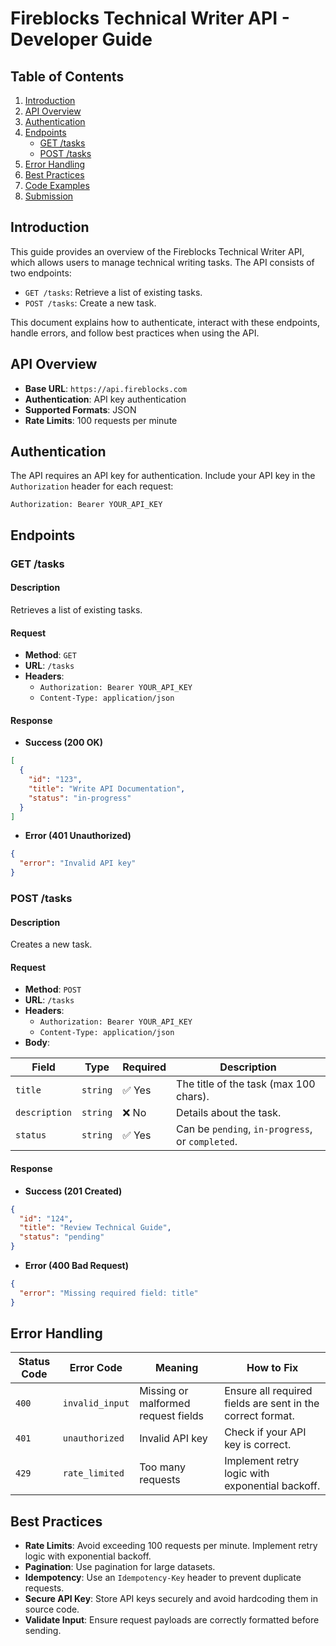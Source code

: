 # Fireblocks Technical Writer API - Developer Guide

## Table of Contents
1. [Introduction](#introduction)
2. [API Overview](#api-overview)
3. [Authentication](#authentication)
4. [Endpoints](#endpoints)
   - [GET /tasks](#get-tasks)
   - [POST /tasks](#post-tasks)
5. [Error Handling](#error-handling)
6. [Best Practices](#best-practices)
7. [Code Examples](#code-examples)
8. [Submission](#submission)

## Introduction
This guide provides an overview of the Fireblocks Technical Writer API, which allows users to manage technical writing tasks. The API consists of two endpoints: 
- `GET /tasks`: Retrieve a list of existing tasks.
- `POST /tasks`: Create a new task.

This document explains how to authenticate, interact with these endpoints, handle errors, and follow best practices when using the API.

## API Overview
- **Base URL**: `https://api.fireblocks.com`
- **Authentication**: API key authentication
- **Supported Formats**: JSON
- **Rate Limits**: 100 requests per minute

## Authentication
The API requires an API key for authentication. Include your API key in the `Authorization` header for each request:
```http
Authorization: Bearer YOUR_API_KEY
```

## Endpoints
### GET /tasks
#### Description
Retrieves a list of existing tasks.

#### Request
- **Method**: `GET`
- **URL**: `/tasks`
- **Headers**:
  - `Authorization: Bearer YOUR_API_KEY`
  - `Content-Type: application/json`

#### Response
- **Success (200 OK)**
```json
[
  {
    "id": "123",
    "title": "Write API Documentation",
    "status": "in-progress"
  }
]
```
- **Error (401 Unauthorized)**
```json
{
  "error": "Invalid API key"
}
```

### POST /tasks
#### Description
Creates a new task.

#### Request
- **Method**: `POST`
- **URL**: `/tasks`
- **Headers**:
  - `Authorization: Bearer YOUR_API_KEY`
  - `Content-Type: application/json`
- **Body**:

| Field | Type | Required | Description |
|--------|------|----------|-------------|
| `title` | `string` | ✅ Yes | The title of the task (max 100 chars). |
| `description` | `string` | ❌ No | Details about the task. |
| `status` | `string` | ✅ Yes | Can be `pending`, `in-progress`, or `completed`. |

#### Response
- **Success (201 Created)**
```json
{
  "id": "124",
  "title": "Review Technical Guide",
  "status": "pending"
}
```
- **Error (400 Bad Request)**
```json
{
  "error": "Missing required field: title"
}
```

## Error Handling
| Status Code | Error Code | Meaning | How to Fix |
|-------------|-----------|---------|------------|
| `400` | `invalid_input` | Missing or malformed request fields | Ensure all required fields are sent in the correct format. |
| `401` | `unauthorized` | Invalid API key | Check if your API key is correct. |
| `429` | `rate_limited` | Too many requests | Implement retry logic with exponential backoff. |

## Best Practices
- **Rate Limits**: Avoid exceeding 100 requests per minute. Implement retry logic with exponential backoff.
- **Pagination**: Use pagination for large datasets.
- **Idempotency**: Use an `Idempotency-Key` header to prevent duplicate requests.
- **Secure API Key**: Store API keys securely and avoid hardcoding them in source code.
- **Validate Input**: Ensure request payloads are correctly formatted before sending.

